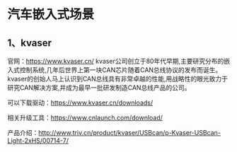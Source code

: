 # 汽车嵌入式场景

## 1、kvaser
官网：https://www.kvaser.cn/
kvaser公司创立于80年代早期,主要研究分布的嵌入式控制系统,几年后世界上第一块CAN芯片随着CAN总线协议的发布而诞生。kvaser的创始人马上认识到CAN总线具有非常卓越的性能,用战略性的眼光致力于研究CAN解决方案,并成为最早一批研发制造CAN总线产品的公司。

可以下载驱动：https://www.kvaser.cn/downloads/

相关升级工具：https://www.cnlaunch.com/download/

产品介绍：http://www.triv.cn/product/kvaser/USBcan/p-Kvaser-USBcan-Light-2xHS/00714-7/









